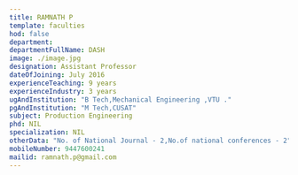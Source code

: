 ```yaml
---
title: RAMNATH P
template: faculties
hod: false
department:
departmentFullName: DASH
image: ./image.jpg
designation: Assistant Professor
dateOfJoining: July 2016
experienceTeaching: 9 years
experienceIndustry: 3 years
ugAndInstitution: "B Tech,Mechanical Engineering ,VTU ."
pgAndInstitution: "M Tech,CUSAT"
subject: Production Engineering
phd: NIL
specialization: NIL
otherData: "No. of National Journal - 2,No.of national conferences - 2"
mobileNumber: 9447600241
mailid: ramnath.p@gmail.com
---
```

